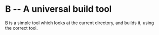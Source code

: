 # B -- A universal build tool

B is a simple tool which looks at the current directory, and builds
it, using the correct tool.
